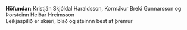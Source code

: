 **Höfundar:** Kristján Skjóldal Haraldsson, Kormákur Breki Gunnarsson og Þorsteinn Heiðar Hreimsson  
Leikjaspilið er skæri, blað og steinnn best af þremur

